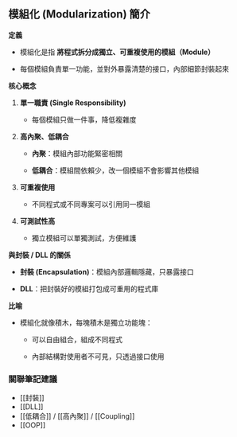 

## **模組化 (Modularization) 簡介**

**定義**

- 模組化是指 **將程式拆分成獨立、可重複使用的模組（Module）**
    
- 每個模組負責單一功能，並對外暴露清楚的接口，內部細節封裝起來
    

**核心概念**

1. **單一職責 (Single Responsibility)**
    
    - 每個模組只做一件事，降低複雜度
        
2. **高內聚、低耦合**
    
    - **內聚**：模組內部功能緊密相關
        
    - **低耦合**：模組間依賴少，改一個模組不會影響其他模組
        
3. **可重複使用**
    
    - 不同程式或不同專案可以引用同一模組
        
4. **可測試性高**
    
    - 獨立模組可以單獨測試，方便維護
        

**與封裝 / DLL 的關係**

- **封裝 (Encapsulation)**：模組內部邏輯隱藏，只暴露接口
    
- **DLL**：把封裝好的模組打包成可重用的程式庫
    

**比喻**

- 模組化就像積木，每塊積木是獨立功能塊：
    
    - 可以自由組合，組成不同程式
        
    - 內部結構對使用者不可見，只透過接口使用
        

### **關聯筆記建議**

- [[封裝]]
- [[DLL]]
- [[低耦合]] / [[高內聚]] / [[Coupling]]
- [[OOP]]

